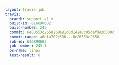 ```yaml
---
layout: travis-job
travis:
  branch: support-v1.x
  build-id: 616890682
  build-number: 243
  commit: 6e80553c2658268a91c8d142a8c05daf9926530c
  commit-range: a6dfa702f338...6e80553c2658
  job-id: 616890683
  job-number: 243.1
  os-name: linux
  test-result: 0
---
```

